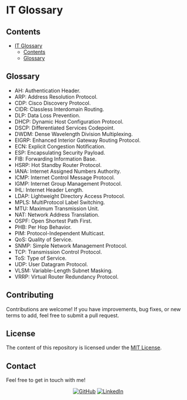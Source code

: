 # IT Glossary

## Contents

- [IT Glossary](#it-glossary)
  - [Contents](#contents)
  - [Glossary](#glossary)

## Glossary

- AH: Authentication Header.
- ARP: Address Resolution Protocol.
- CDP: Cisco Discovery Protocol.
- CIDR: Classless Interdomain Routing.
- DLP: Data Loss Prevention.
- DHCP: Dynamic Host Configuration Protocol.
- DSCP: Differentiated Services Codepoint.
- DWDM: Dense Wavelength Division Multiplexing.
- EIGRP: Enhanced Interior Gateway Routing Protocol.
- ECN: Explicit Congestion Notification.
- ESP: Encapsulating Security Payload.
- FIB: Forwarding Information Base.
- HSRP: Hot Standby Router Protocol.
- IANA: Internet Assigned Numbers Authority.
- ICMP: Internet Control Message Protocol.
- IGMP: Internet Group Management Protocol.
- IHL: Internet Header Length.
- LDAP: Lightweight Directory Access Protocol.
- MPLS: MultiProtocol Label Switching.
- MTU: Maximum Transmission Unit.
- NAT: Network Address Translation.
- OSPF: Open Shortest Path First.
- PHB: Per Hop Behavior.
- PIM: Protocol-Independent Multicast.
- QoS: Quality of Service.
- SNMP: Simple Network Management Protocol.
- TCP: Transmission Control Protocol.
- ToS: Type of Service.
- UDP: User Datagram Protocol.
- VLSM: Variable-Length Subnet Masking.
- VRRP: Virtual Router Redundancy Protocol.

## Contributing

Contributions are welcome! If you have improvements, bug fixes, or new terms to add, feel free to submit a pull request.

## License

The content of this repository is licensed under the [MIT License](LICENSE).

## Contact

Feel free to get in touch with me!

<div align="center">

[![GitHub](https://img.shields.io/badge/GitHub-%23181717?style=for-the-badge&logo=github&logoColor=%23181717&color=white)](<https://github.com/danielfeitopin>)
[![LinkedIn](https://img.shields.io/badge/LinkedIn-white?style=for-the-badge&logo=linkedin&logoColor=white&color=%230A66C2)](<https://www.linkedin.com/in/danielfeitopin/>)

</div>
